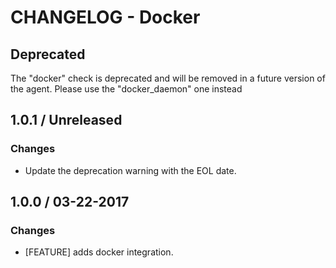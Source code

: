 # CHANGELOG - Docker

## Deprecated

The "docker" check is deprecated and will be removed in a future version of the agent. Please use the "docker_daemon" one instead

## 1.0.1 / Unreleased

### Changes

 * Update the deprecation warning with the EOL date.

## 1.0.0 / 03-22-2017

### Changes

* [FEATURE] adds docker integration.
